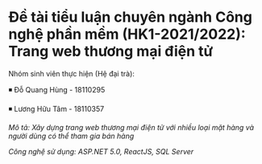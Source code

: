 # Đề tài tiểu luận chuyên ngành Công nghệ phần mềm (HK1-2021/2022): Trang web thương mại điện tử
Nhóm sinh viên thực hiện (Hệ đại trà):

◾ Đỗ Quang Hùng - 18110295

◾ Lương Hữu Tâm - 18110357

*Mô tả: Xây dựng trang web thương mại điện tử với nhiều loại mặt hàng và người dùng có thể tham gia bán hàng*

*Công nghệ sử dụng: ASP.NET 5.0, ReactJS, SQL Server*
